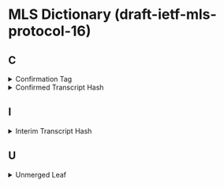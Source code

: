 # MLS Dictionary (draft-ietf-mls-protocol-16)

## C

<details>
  <summary>Confirmation Tag</summary>
  
  ...
</details>

<details>
  <summary>Confirmed Transcript Hash</summary>
  
  A running (chained) hash over the whole history of `Commit` messages including the most recent `Commit`. 
  `Proposal`s are indirectly included through the `ProposalRef`s in the `Commit` that applied them.
  The hash of a `Commit` (and a `Proposal` to obtain a `ProposalRef`) is calculated over the `MLSAuthenticatedContent` in which it was sent.
</details>

## I

<details>
  <summary>Interim Transcript Hash</summary>
  
  A hash that covers the confirmed transcript hash plus the confirmation tag of the most recent Commit.
</details>

## U

<details>
  <summary>Unmerged Leaf</summary>
  
  ...
</details>
